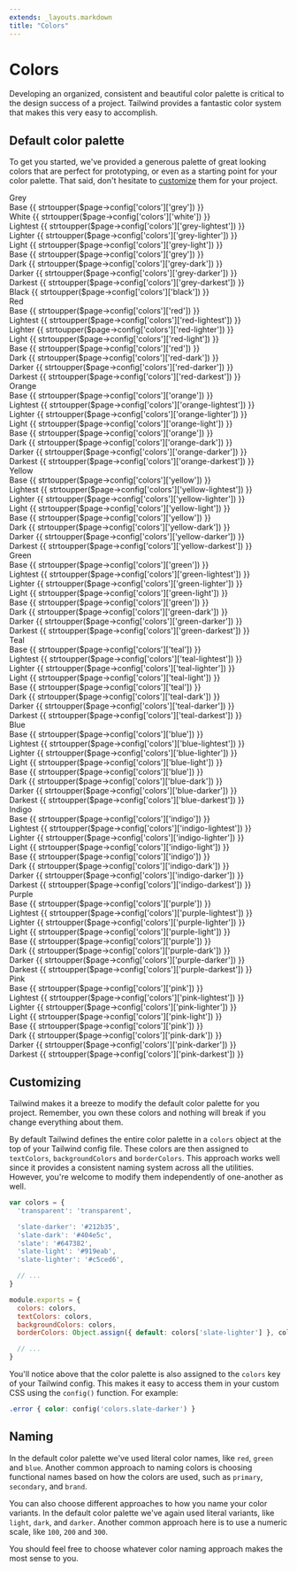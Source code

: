 ```yaml
---
extends: _layouts.markdown
title: "Colors"
---
```


# Colors

Developing an organized, consistent and beautiful color palette is critical to the design success of a project. Tailwind provides a fantastic color system that makes this very easy to accomplish.

## Default color palette

To get you started, we've provided a generous palette of great looking colors that are perfect for prototyping, or even as a starting point for your color palette. That said, don't hesitate to [customize](#customizing) them for your project.

<div class="flex flex-wrap -mx-4 my-8">
  <div class="w-full md:w-1/3 px-4">
    <div class="rounded overflow-hidden">
      <div class="text-white bg-grey px-6 py-4 text-sm font-semibold relative shadow z-10">
        <div class="tracking-wide uppercase mb-6">Grey</div>
        <div class="flex justify-between">
          <span>Base</span>
          <span class="font-normal opacity-75">{{ strtoupper($page->config['colors']['grey']) }}</span>
        </div>
      </div>
      <div class="text-black bg-white px-6 py-3 text-sm font-semibold flex justify-between">
        <span>White</span>
        <span class="font-normal opacity-75">{{ strtoupper($page->config['colors']['white']) }}</span>
        </div>
      <div class="text-grey-darkest bg-grey-lightest px-6 py-3 text-sm font-semibold flex justify-between">
        <span>Lightest</span>
        <span class="font-normal opacity-75">{{ strtoupper($page->config['colors']['grey-lightest']) }}</span>
      </div>
      <div class="text-grey-darkest bg-grey-lighter px-6 py-3 text-sm font-semibold flex justify-between">
        <span>Lighter</span>
        <span class="font-normal opacity-75">{{ strtoupper($page->config['colors']['grey-lighter']) }}</span>
      </div>
      <div class="text-grey-darkest bg-grey-light px-6 py-3 text-sm font-semibold flex justify-between">
        <span>Light</span>
        <span class="font-normal opacity-75">{{ strtoupper($page->config['colors']['grey-light']) }}</span>
      </div>
      <div class="text-white bg-grey px-6 py-3 text-sm font-semibold flex justify-between flex justify-between">
        <span>Base</span>
        <span class="font-normal opacity-75">{{ strtoupper($page->config['colors']['grey']) }}</span>
      </div>
      <div class="text-white bg-grey-dark px-6 py-3 text-sm font-semibold flex justify-between">
        <span>Dark</span>
        <span class="font-normal opacity-75">{{ strtoupper($page->config['colors']['grey-dark']) }}</span>
      </div>
      <div class="text-white bg-grey-darker px-6 py-3 text-sm font-semibold flex justify-between">
        <span>Darker</span>
        <span class="font-normal opacity-75">{{ strtoupper($page->config['colors']['grey-darker']) }}</span>
      </div>
      <div class="text-white bg-grey-darkest px-6 py-3 text-sm font-semibold flex justify-between">
        <span>Darkest</span>
        <span class="font-normal opacity-75">{{ strtoupper($page->config['colors']['grey-darkest']) }}</span>
      </div>
      <div class="text-white bg-black px-6 py-3 text-sm font-semibold flex justify-between">
        <span>Black</span>
        <span class="font-normal opacity-75">{{ strtoupper($page->config['colors']['black']) }}</span>
      </div>
    </div>
  </div>
</div>


<div class="flex flex-wrap -mx-4 mb-8">
  <div class="w-full md:w-1/3 px-4">
    <div class="rounded overflow-hidden">
      <div class="text-white bg-red px-6 py-4 text-sm font-semibold relative shadow z-10">
        <div class="tracking-wide uppercase mb-6">Red</div>
        <div class="flex justify-between">
          <span>Base</span>
          <span class="font-normal opacity-75">{{ strtoupper($page->config['colors']['red']) }}</span>
        </div>
      </div>
      <div class="text-red-darkest bg-red-lightest px-6 py-3 text-sm font-semibold flex justify-between">
        <span>Lightest</span>
        <span class="font-normal opacity-75">{{ strtoupper($page->config['colors']['red-lightest']) }}</span>
      </div>
      <div class="text-red-darkest bg-red-lighter px-6 py-3 text-sm font-semibold flex justify-between">
        <span>Lighter</span>
        <span class="font-normal opacity-75">{{ strtoupper($page->config['colors']['red-lighter']) }}</span>
      </div>
      <div class="text-white bg-red-light px-6 py-3 text-sm font-semibold flex justify-between">
        <span>Light</span>
        <span class="font-normal opacity-75">{{ strtoupper($page->config['colors']['red-light']) }}</span>
      </div>
      <div class="text-white bg-red px-6 py-3 text-sm font-semibold flex justify-between">
        <span>Base</span>
        <span class="font-normal opacity-75">{{ strtoupper($page->config['colors']['red']) }}</span>
      </div>
      <div class="text-white bg-red-dark px-6 py-3 text-sm font-semibold flex justify-between">
        <span>Dark</span>
        <span class="font-normal opacity-75">{{ strtoupper($page->config['colors']['red-dark']) }}</span>
      </div>
      <div class="text-white bg-red-darker px-6 py-3 text-sm font-semibold flex justify-between">
        <span>Darker</span>
        <span class="font-normal opacity-75">{{ strtoupper($page->config['colors']['red-darker']) }}</span>
      </div>
      <div class="text-white bg-red-darkest px-6 py-3 text-sm font-semibold flex justify-between">
        <span>Darkest</span>
        <span class="font-normal opacity-75">{{ strtoupper($page->config['colors']['red-darkest']) }}</span>
      </div>
    </div>
  </div>
  <div class="w-full md:w-1/3 px-4">
    <div class="rounded overflow-hidden">
      <div class="text-white bg-orange px-6 py-4 text-sm font-semibold relative shadow z-10">
        <div class="tracking-wide uppercase mb-6">Orange</div>
        <div class="flex justify-between">
          <span>Base</span>
          <span class="font-normal opacity-75">{{ strtoupper($page->config['colors']['orange']) }}</span>
        </div>
      </div>
      <div class="text-orange-darkest bg-orange-lightest px-6 py-3 text-sm font-semibold flex justify-between">
        <span>Lightest</span>
        <span class="font-normal opacity-75">{{ strtoupper($page->config['colors']['orange-lightest']) }}</span>
      </div>
      <div class="text-orange-darkest bg-orange-lighter px-6 py-3 text-sm font-semibold flex justify-between">
        <span>Lighter</span>
        <span class="font-normal opacity-75">{{ strtoupper($page->config['colors']['orange-lighter']) }}</span>
      </div>
      <div class="text-orange-darkest bg-orange-light px-6 py-3 text-sm font-semibold flex justify-between">
        <span>Light</span>
        <span class="font-normal opacity-75">{{ strtoupper($page->config['colors']['orange-light']) }}</span>
      </div>
      <div class="text-white bg-orange px-6 py-3 text-sm font-semibold flex justify-between">
        <span>Base</span>
        <span class="font-normal opacity-75">{{ strtoupper($page->config['colors']['orange']) }}</span>
      </div>
      <div class="text-white bg-orange-dark px-6 py-3 text-sm font-semibold flex justify-between">
        <span>Dark</span>
        <span class="font-normal opacity-75">{{ strtoupper($page->config['colors']['orange-dark']) }}</span>
      </div>
      <div class="text-white bg-orange-darker px-6 py-3 text-sm font-semibold flex justify-between">
        <span>Darker</span>
        <span class="font-normal opacity-75">{{ strtoupper($page->config['colors']['orange-darker']) }}</span>
      </div>
      <div class="text-white bg-orange-darkest px-6 py-3 text-sm font-semibold flex justify-between">
        <span>Darkest</span>
        <span class="font-normal opacity-75">{{ strtoupper($page->config['colors']['orange-darkest']) }}</span>
      </div>
    </div>
  </div>
  <div class="w-full md:w-1/3 px-4">
    <div class="rounded overflow-hidden">
      <div class="text-yellow-darkest bg-yellow px-6 py-4 text-sm font-semibold relative shadow z-10">
        <div class="tracking-wide uppercase mb-6">Yellow</div>
        <div class="flex justify-between">
          <span>Base</span>
          <span class="font-normal opacity-75">{{ strtoupper($page->config['colors']['yellow']) }}</span>
        </div>
      </div>
      <div class="text-yellow-darkest bg-yellow-lightest px-6 py-3 text-sm font-semibold flex justify-between">
        <span>Lightest</span>
        <span class="font-normal opacity-75">{{ strtoupper($page->config['colors']['yellow-lightest']) }}</span>
      </div>
      <div class="text-yellow-darkest bg-yellow-lighter px-6 py-3 text-sm font-semibold flex justify-between">
        <span>Lighter</span>
        <span class="font-normal opacity-75">{{ strtoupper($page->config['colors']['yellow-lighter']) }}</span>
      </div>
      <div class="text-yellow-darkest bg-yellow-light px-6 py-3 text-sm font-semibold flex justify-between">
        <span>Light</span>
        <span class="font-normal opacity-75">{{ strtoupper($page->config['colors']['yellow-light']) }}</span>
      </div>
      <div class="text-yellow-darkest bg-yellow px-6 py-3 text-sm font-semibold flex justify-between">
        <span>Base</span>
        <span class="font-normal opacity-75">{{ strtoupper($page->config['colors']['yellow']) }}</span>
      </div>
      <div class="text-yellow-darkest bg-yellow-dark px-6 py-3 text-sm font-semibold flex justify-between">
        <span>Dark</span>
        <span class="font-normal opacity-75">{{ strtoupper($page->config['colors']['yellow-dark']) }}</span>
      </div>
      <div class="text-yellow-darkest bg-yellow-darker px-6 py-3 text-sm font-semibold flex justify-between">
        <span>Darker</span>
        <span class="font-normal opacity-75">{{ strtoupper($page->config['colors']['yellow-darker']) }}</span>
      </div>
      <div class="text-white bg-yellow-darkest px-6 py-3 text-sm font-semibold flex justify-between">
        <span>Darkest</span>
        <span class="font-normal opacity-75">{{ strtoupper($page->config['colors']['yellow-darkest']) }}</span>
      </div>
    </div>
  </div>
</div>

<div class="flex flex-wrap -mx-4 mb-8">
  <div class="w-full md:w-1/3 px-4">
    <div class="rounded overflow-hidden">
      <div class="text-white bg-green px-6 py-4 text-sm font-semibold relative shadow z-10">
        <div class="tracking-wide uppercase mb-6">Green</div>
        <div class="flex justify-between">
          <span>Base</span>
          <span class="font-normal opacity-75">{{ strtoupper($page->config['colors']['green']) }}</span>
        </div>
      </div>
      <div class="text-green-darkest bg-green-lightest px-6 py-3 text-sm font-semibold flex justify-between">
        <span>Lightest</span>
        <span class="font-normal opacity-75">{{ strtoupper($page->config['colors']['green-lightest']) }}</span>
      </div>
      <div class="text-green-darkest bg-green-lighter px-6 py-3 text-sm font-semibold flex justify-between">
        <span>Lighter</span>
        <span class="font-normal opacity-75">{{ strtoupper($page->config['colors']['green-lighter']) }}</span>
      </div>
      <div class="text-green-darkest bg-green-light px-6 py-3 text-sm font-semibold flex justify-between">
        <span>Light</span>
        <span class="font-normal opacity-75">{{ strtoupper($page->config['colors']['green-light']) }}</span>
      </div>
      <div class="text-white bg-green px-6 py-3 text-sm font-semibold flex justify-between">
        <span>Base</span>
        <span class="font-normal opacity-75">{{ strtoupper($page->config['colors']['green']) }}</span>
      </div>
      <div class="text-white bg-green-dark px-6 py-3 text-sm font-semibold flex justify-between">
        <span>Dark</span>
        <span class="font-normal opacity-75">{{ strtoupper($page->config['colors']['green-dark']) }}</span>
      </div>
      <div class="text-white bg-green-darker px-6 py-3 text-sm font-semibold flex justify-between">
        <span>Darker</span>
        <span class="font-normal opacity-75">{{ strtoupper($page->config['colors']['green-darker']) }}</span>
      </div>
      <div class="text-white bg-green-darkest px-6 py-3 text-sm font-semibold flex justify-between">
        <span>Darkest</span>
        <span class="font-normal opacity-75">{{ strtoupper($page->config['colors']['green-darkest']) }}</span>
      </div>
    </div>
  </div>
  <div class="w-full md:w-1/3 px-4">
    <div class="rounded overflow-hidden">
      <div class="text-white bg-teal px-6 py-4 text-sm font-semibold relative shadow z-10">
        <div class="tracking-wide uppercase mb-6">Teal</div>
        <div class="flex justify-between">
          <span>Base</span>
          <span class="font-normal opacity-75">{{ strtoupper($page->config['colors']['teal']) }}</span>
        </div>
      </div>
      <div class="text-teal-darkest bg-teal-lightest px-6 py-3 text-sm font-semibold flex justify-between">
        <span>Lightest</span>
        <span class="font-normal opacity-75">{{ strtoupper($page->config['colors']['teal-lightest']) }}</span>
      </div>
      <div class="text-teal-darkest bg-teal-lighter px-6 py-3 text-sm font-semibold flex justify-between">
        <span>Lighter</span>
        <span class="font-normal opacity-75">{{ strtoupper($page->config['colors']['teal-lighter']) }}</span>
      </div>
      <div class="text-teal-darkest bg-teal-light px-6 py-3 text-sm font-semibold flex justify-between">
        <span>Light</span>
        <span class="font-normal opacity-75">{{ strtoupper($page->config['colors']['teal-light']) }}</span>
      </div>
      <div class="text-white bg-teal px-6 py-3 text-sm font-semibold flex justify-between">
        <span>Base</span>
        <span class="font-normal opacity-75">{{ strtoupper($page->config['colors']['teal']) }}</span>
      </div>
      <div class="text-white bg-teal-dark px-6 py-3 text-sm font-semibold flex justify-between">
        <span>Dark</span>
        <span class="font-normal opacity-75">{{ strtoupper($page->config['colors']['teal-dark']) }}</span>
      </div>
      <div class="text-white bg-teal-darker px-6 py-3 text-sm font-semibold flex justify-between">
        <span>Darker</span>
        <span class="font-normal opacity-75">{{ strtoupper($page->config['colors']['teal-darker']) }}</span>
      </div>
      <div class="text-white bg-teal-darkest px-6 py-3 text-sm font-semibold flex justify-between">
        <span>Darkest</span>
        <span class="font-normal opacity-75">{{ strtoupper($page->config['colors']['teal-darkest']) }}</span>
      </div>
    </div>
  </div>
  <div class="w-full md:w-1/3 px-4">
    <div class="rounded overflow-hidden">
      <div class="text-white bg-blue px-6 py-4 text-sm font-semibold relative shadow z-10">
        <div class="tracking-wide uppercase mb-6">Blue</div>
        <div class="flex justify-between">
          <span>Base</span>
          <span class="font-normal opacity-75">{{ strtoupper($page->config['colors']['blue']) }}</span>
        </div>
      </div>
      <div class="text-blue-darkest bg-blue-lightest px-6 py-3 text-sm font-semibold flex justify-between">
        <span>Lightest</span>
        <span class="font-normal opacity-75">{{ strtoupper($page->config['colors']['blue-lightest']) }}</span>
      </div>
      <div class="text-blue-darkest bg-blue-lighter px-6 py-3 text-sm font-semibold flex justify-between">
        <span>Lighter</span>
        <span class="font-normal opacity-75">{{ strtoupper($page->config['colors']['blue-lighter']) }}</span>
      </div>
      <div class="text-white bg-blue-light px-6 py-3 text-sm font-semibold flex justify-between">
        <span>Light</span>
        <span class="font-normal opacity-75">{{ strtoupper($page->config['colors']['blue-light']) }}</span>
      </div>
      <div class="text-white bg-blue px-6 py-3 text-sm font-semibold flex justify-between">
        <span>Base</span>
        <span class="font-normal opacity-75">{{ strtoupper($page->config['colors']['blue']) }}</span>
      </div>
      <div class="text-white bg-blue-dark px-6 py-3 text-sm font-semibold flex justify-between">
        <span>Dark</span>
        <span class="font-normal opacity-75">{{ strtoupper($page->config['colors']['blue-dark']) }}</span>
      </div>
      <div class="text-white bg-blue-darker px-6 py-3 text-sm font-semibold flex justify-between">
        <span>Darker</span>
        <span class="font-normal opacity-75">{{ strtoupper($page->config['colors']['blue-darker']) }}</span>
      </div>
      <div class="text-white bg-blue-darkest px-6 py-3 text-sm font-semibold flex justify-between">
        <span>Darkest</span>
        <span class="font-normal opacity-75">{{ strtoupper($page->config['colors']['blue-darkest']) }}</span>
      </div>
    </div>
  </div>
</div>

<div class="flex flex-wrap -mx-4 mb-8">
  <div class="w-full md:w-1/3 px-4">
    <div class="rounded overflow-hidden">
      <div class="text-white bg-indigo px-6 py-4 text-sm font-semibold relative shadow z-10">
        <div class="tracking-wide uppercase mb-6">Indigo</div>
        <div class="flex justify-between">
          <span>Base</span>
          <span class="font-normal opacity-75">{{ strtoupper($page->config['colors']['indigo']) }}</span>
        </div>
      </div>
      <div class="text-indigo-darkest bg-indigo-lightest px-6 py-3 text-sm font-semibold flex justify-between">
        <span>Lightest</span>
        <span class="font-normal opacity-75">{{ strtoupper($page->config['colors']['indigo-lightest']) }}</span>
      </div>
      <div class="text-indigo-darkest bg-indigo-lighter px-6 py-3 text-sm font-semibold flex justify-between">
        <span>Lighter</span>
        <span class="font-normal opacity-75">{{ strtoupper($page->config['colors']['indigo-lighter']) }}</span>
      </div>
      <div class="text-white bg-indigo-light px-6 py-3 text-sm font-semibold flex justify-between">
        <span>Light</span>
        <span class="font-normal opacity-75">{{ strtoupper($page->config['colors']['indigo-light']) }}</span>
      </div>
      <div class="text-white bg-indigo px-6 py-3 text-sm font-semibold flex justify-between">
        <span>Base</span>
        <span class="font-normal opacity-75">{{ strtoupper($page->config['colors']['indigo']) }}</span>
      </div>
      <div class="text-white bg-indigo-dark px-6 py-3 text-sm font-semibold flex justify-between">
        <span>Dark</span>
        <span class="font-normal opacity-75">{{ strtoupper($page->config['colors']['indigo-dark']) }}</span>
      </div>
      <div class="text-white bg-indigo-darker px-6 py-3 text-sm font-semibold flex justify-between">
        <span>Darker</span>
        <span class="font-normal opacity-75">{{ strtoupper($page->config['colors']['indigo-darker']) }}</span>
      </div>
      <div class="text-white bg-indigo-darkest px-6 py-3 text-sm font-semibold flex justify-between">
        <span>Darkest</span>
        <span class="font-normal opacity-75">{{ strtoupper($page->config['colors']['indigo-darkest']) }}</span>
      </div>
    </div>
  </div>
  <div class="w-full md:w-1/3 px-4">
    <div class="rounded overflow-hidden">
      <div class="text-white bg-purple px-6 py-4 text-sm font-semibold relative shadow z-10">
        <div class="tracking-wide uppercase mb-6">Purple</div>
        <div class="flex justify-between">
          <span>Base</span>
          <span class="font-normal opacity-75">{{ strtoupper($page->config['colors']['purple']) }}</span>
        </div>
      </div>
      <div class="text-purple-darkest bg-purple-lightest px-6 py-3 text-sm font-semibold flex justify-between">
        <span>Lightest</span>
        <span class="font-normal opacity-75">{{ strtoupper($page->config['colors']['purple-lightest']) }}</span>
      </div>
      <div class="text-purple-darkest bg-purple-lighter px-6 py-3 text-sm font-semibold flex justify-between">
        <span>Lighter</span>
        <span class="font-normal opacity-75">{{ strtoupper($page->config['colors']['purple-lighter']) }}</span>
      </div>
      <div class="text-white bg-purple-light px-6 py-3 text-sm font-semibold flex justify-between">
        <span>Light</span>
        <span class="font-normal opacity-75">{{ strtoupper($page->config['colors']['purple-light']) }}</span>
      </div>
      <div class="text-white bg-purple px-6 py-3 text-sm font-semibold flex justify-between">
        <span>Base</span>
        <span class="font-normal opacity-75">{{ strtoupper($page->config['colors']['purple']) }}</span>
      </div>
      <div class="text-white bg-purple-dark px-6 py-3 text-sm font-semibold flex justify-between">
        <span>Dark</span>
        <span class="font-normal opacity-75">{{ strtoupper($page->config['colors']['purple-dark']) }}</span>
      </div>
      <div class="text-white bg-purple-darker px-6 py-3 text-sm font-semibold flex justify-between">
        <span>Darker</span>
        <span class="font-normal opacity-75">{{ strtoupper($page->config['colors']['purple-darker']) }}</span>
      </div>
      <div class="text-white bg-purple-darkest px-6 py-3 text-sm font-semibold flex justify-between">
        <span>Darkest</span>
        <span class="font-normal opacity-75">{{ strtoupper($page->config['colors']['purple-darkest']) }}</span>
      </div>
    </div>
  </div>
  <div class="w-full md:w-1/3 px-4">
    <div class="rounded overflow-hidden">
      <div class="text-white bg-pink px-6 py-4 text-sm font-semibold relative shadow z-10">
        <div class="tracking-wide uppercase mb-6">Pink</div>
        <div class="flex justify-between">
          <span>Base</span>
          <span class="font-normal opacity-75">{{ strtoupper($page->config['colors']['pink']) }}</span>
        </div>
      </div>
      <div class="text-pink-darkest bg-pink-lightest px-6 py-3 text-sm font-semibold flex justify-between">
        <span>Lightest</span>
        <span class="font-normal opacity-75">{{ strtoupper($page->config['colors']['pink-lightest']) }}</span>
      </div>
      <div class="text-pink-darkest bg-pink-lighter px-6 py-3 text-sm font-semibold flex justify-between">
        <span>Lighter</span>
        <span class="font-normal opacity-75">{{ strtoupper($page->config['colors']['pink-lighter']) }}</span>
      </div>
      <div class="text-white bg-pink-light px-6 py-3 text-sm font-semibold flex justify-between">
        <span>Light</span>
        <span class="font-normal opacity-75">{{ strtoupper($page->config['colors']['pink-light']) }}</span>
      </div>
      <div class="text-white bg-pink px-6 py-3 text-sm font-semibold flex justify-between">
        <span>Base</span>
        <span class="font-normal opacity-75">{{ strtoupper($page->config['colors']['pink']) }}</span>
      </div>
      <div class="text-white bg-pink-dark px-6 py-3 text-sm font-semibold flex justify-between">
        <span>Dark</span>
        <span class="font-normal opacity-75">{{ strtoupper($page->config['colors']['pink-dark']) }}</span>
      </div>
      <div class="text-white bg-pink-darker px-6 py-3 text-sm font-semibold flex justify-between">
        <span>Darker</span>
        <span class="font-normal opacity-75">{{ strtoupper($page->config['colors']['pink-darker']) }}</span>
      </div>
      <div class="text-white bg-pink-darkest px-6 py-3 text-sm font-semibold flex justify-between">
        <span>Darkest</span>
        <span class="font-normal opacity-75">{{ strtoupper($page->config['colors']['pink-darkest']) }}</span>
      </div>
    </div>
  </div>
</div>

## Customizing

Tailwind makes it a breeze to modify the default color palette for you project. Remember, you own these colors and nothing will break if you change everything about them.

By default Tailwind defines the entire color palette in a `colors` object at the top of your Tailwind config file. These colors are then assigned to `textColors`, `backgroundColors` and `borderColors`. This approach works well since it provides a consistent naming system across all the utilities. However, you're welcome to modify them independently of one-another as well.

```js
var colors = {
  'transparent': 'transparent',

  'slate-darker': '#212b35',
  'slate-dark': '#404e5c',
  'slate': '#647382',
  'slate-light': '#919eab',
  'slate-lighter': '#c5ced6',

  // ...
}

module.exports = {
  colors: colors,
  textColors: colors,
  backgroundColors: colors,
  borderColors: Object.assign({ default: colors['slate-lighter'] }, colors),

  // ...
}
```

You'll notice above that the color palette is also assigned to the `colors` key of your Tailwind config. This makes it easy to access them in your custom CSS using the `config()` function. For example:

```css
.error { color: config('colors.slate-darker') }
```

<!-- Document how to customize your color palette, using regular JS features in your config file to avoid duplication, merging colors, etc. -->

## Naming

<!-- Talk about naming, how it's easy to use color-based names or hierarchy-based names, whatever floats your boat -->

In the default color palette we've used literal color names, like `red`, `green` and `blue`. Another common approach to naming colors is choosing functional names based on how the colors are used, such as `primary`, `secondary`, and `brand`.

You can also choose different approaches to how you name your color variants. In the default color palette we've again used literal variants, like `light`, `dark`, and `darker`. Another common approach here is to use a numeric scale, like `100`, `200` and `300`.

You should feel free to choose whatever color naming approach makes the most sense to you.
